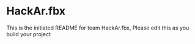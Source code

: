 # HackAr.fbx
This is the initiated README for team HackAr.fbx, Please edit this as you build your project

